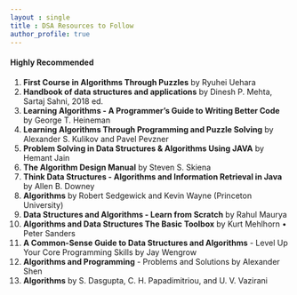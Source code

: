 ```yaml
---
layout : single
title : DSA Resources to Follow
author_profile: true
---
```


#### Highly Recommended

1. **First Course in Algorithms Through Puzzles** by Ryuhei Uehara
2. **Handbook of data structures and applications** by Dinesh P. Mehta, Sartaj Sahni, 2018 ed.
3. **Learning Algorithms - A Programmer’s Guide to Writing Better Code** by George T. Heineman  
4. **Learning Algorithms Through Programming and Puzzle Solving** by Alexander S. Kulikov and Pavel Pevzner  
5. **Problem Solving in Data Structures & Algorithms Using JAVA** by Hemant Jain  
6. **The Algorithm Design Manual** by Steven S. Skiena
7. **Think Data Structures - Algorithms and Information Retrieval in Java** by Allen B. Downey
8. **Algorithms** by Robert Sedgewick and Kevin Wayne (Princeton University)
9. **Data Structures and Algorithms - Learn from Scratch** by Rahul Maurya  
10. **Algorithms and Data Structures The Basic Toolbox** by Kurt Mehlhorn • Peter Sanders  
11. **A Common-Sense Guide to Data Structures and Algorithms** - Level Up Your Core Programming Skills by Jay Wengrow  
12. **Algorithms and Programming** - Problems and Solutions by Alexander Shen  
13. **Algorithms** by S. Dasgupta, C. H. Papadimitriou, and U. V. Vazirani